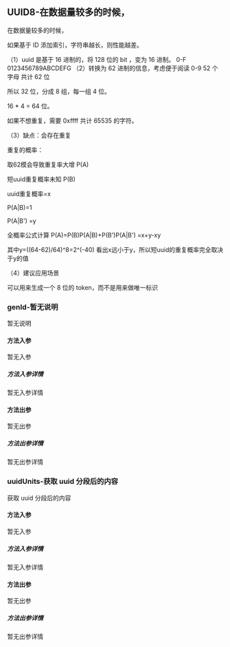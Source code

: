 ## UUID8-在数据量较多的时候，

在数据量较多的时候，

如果基于 ID 添加索引，字符串越长，则性能越差。

（1）uuid 是基于 16 进制的，将 128 位的 bit ，变为 16 进制。
 0-F   0123456789ABCDEFG
 （2）转换为 62 进制的信息，考虑便于阅读
 0-9  52 个字母 共计 62 位

 所以 32 位，分成 8 组，每一组 4 位。

 16 * 4 = 64 位。

 如果不想重复，需要 0xffff 共计 65535 的字符。

（3）缺点：会存在重复

重复的概率：

取62模会导致重复率大增 P(A)

短uuid重复概率未知 P(B)

uuid重复概率=x

P(A|B)=1

P(A|B') =y

全概率公式计算 P(A)=P(B)P(A|B)+P(B')P(A|B') =x+y-xy

其中y=((64-62)/64)^8=2^(-40) 看出x远小于y，所以短uuid的重复概率完全取决于y的值

（4）建议应用场景

可以用来生成一个 8 位的 token，而不是用来做唯一标识

### genId-暂无说明

暂无说明

#### 方法入参

暂无入参

##### 方法入参详情

暂无入参详情

#### 方法出参

暂无出参

##### 方法出参详情

暂无出参详情

### uuidUnits-获取 uuid 分段后的内容

获取 uuid 分段后的内容

#### 方法入参

暂无入参

##### 方法入参详情

暂无入参详情

#### 方法出参

暂无出参

##### 方法出参详情

暂无出参详情




